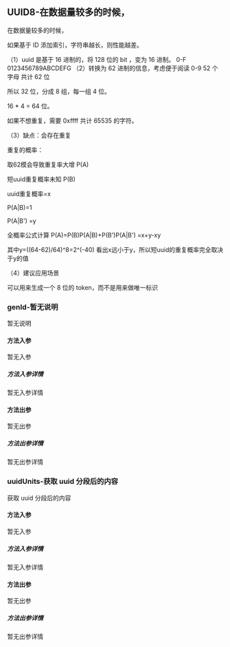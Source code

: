 ## UUID8-在数据量较多的时候，

在数据量较多的时候，

如果基于 ID 添加索引，字符串越长，则性能越差。

（1）uuid 是基于 16 进制的，将 128 位的 bit ，变为 16 进制。
 0-F   0123456789ABCDEFG
 （2）转换为 62 进制的信息，考虑便于阅读
 0-9  52 个字母 共计 62 位

 所以 32 位，分成 8 组，每一组 4 位。

 16 * 4 = 64 位。

 如果不想重复，需要 0xffff 共计 65535 的字符。

（3）缺点：会存在重复

重复的概率：

取62模会导致重复率大增 P(A)

短uuid重复概率未知 P(B)

uuid重复概率=x

P(A|B)=1

P(A|B') =y

全概率公式计算 P(A)=P(B)P(A|B)+P(B')P(A|B') =x+y-xy

其中y=((64-62)/64)^8=2^(-40) 看出x远小于y，所以短uuid的重复概率完全取决于y的值

（4）建议应用场景

可以用来生成一个 8 位的 token，而不是用来做唯一标识

### genId-暂无说明

暂无说明

#### 方法入参

暂无入参

##### 方法入参详情

暂无入参详情

#### 方法出参

暂无出参

##### 方法出参详情

暂无出参详情

### uuidUnits-获取 uuid 分段后的内容

获取 uuid 分段后的内容

#### 方法入参

暂无入参

##### 方法入参详情

暂无入参详情

#### 方法出参

暂无出参

##### 方法出参详情

暂无出参详情




